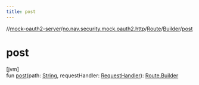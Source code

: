 ```yaml
---
title: post
---
```

//[mock-oauth2-server](../../../../index.html)/[no.nav.security.mock.oauth2.http](../../index.html)/[Route](../index.html)/[Builder](index.html)/[post](post.html)



# post



[jvm]\
fun [post](post.html)(path: [String](https://kotlinlang.org/api/latest/jvm/stdlib/kotlin/-string/index.html), requestHandler: [RequestHandler](../../index.html#111237332%2FClasslikes%2F863300109)): [Route.Builder](index.html)




